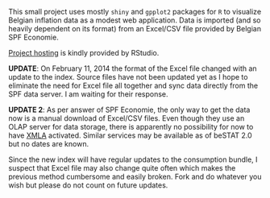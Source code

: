 This small project uses mostly `shiny` and `gpplot2` packages for `R` to visualize Belgian inflation data as a modest web application. Data is imported (and so heavily dependent on its format) from an Excel/CSV file provided by Belgian SPF Economie.

[Project hosting](http://spark.rstudio.com/rytis/inflation) is kindly provided by RStudio.

**UPDATE**: On February 11, 2014 the format of the Excel file changed with an update to the index. Source files have not been updated yet as I hope to eliminate the need for Excel file all together and sync data directly from the SPF data server. I am waiting for their response.

**UPDATE 2**: As per answer of SPF Economie, the only way to get the data now is a manual download of Excel/CSV files. Even though they use an OLAP server for data storage, there is apparently no possibility for now to have [XMLA](https://en.wikipedia.org/wiki/XML_for_Analysis) activated. Similar services may be available as of beSTAT 2.0 but no dates are known.

Since the new index will have regular updates to the consumption bundle, I suspect that Excel file may also change quite often which makes the previous method cumbersome and easily broken. Fork and do whatever you wish but please do not count on future updates.
